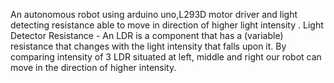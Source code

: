 An autonomous robot using arduino uno,L293D motor driver and light detecting resistance able to move in direction of higher light intensity .
Light Detector Resistance - An LDR is a component that has a (variable) resistance that changes with the light intensity that falls upon it.
By comparing intensity of 3 LDR situated at left, middle and right our robot can move in the direction of higher intensity.
